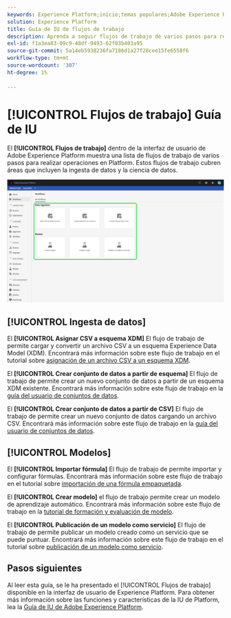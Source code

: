 ```yaml
---
keywords: Experience Platform;inicio;temas populares;Adobe Experience Platform;guía de usuario;guía de iu;guía de iu de flujos de trabajo;guía de iu de flujos de trabajo;flujos de trabajo;guía de usuario de flujos de trabajo;
solution: Experience Platform
title: Guía de IU de flujos de trabajo
description: Aprenda a seguir flujos de trabajo de varios pasos para realizar operaciones comunes en la interfaz de usuario de Adobe Experience Platform.
exl-id: f1a3ea83-09c9-48df-9493-62f03b403a95
source-git-commit: 5a14eb5938236fa7186d1a27f28cee15fe6558f6
workflow-type: tm+mt
source-wordcount: '307'
ht-degree: 1%

---
```


# [!UICONTROL Flujos de trabajo] Guía de IU

El **[!UICONTROL Flujos de trabajo]** dentro de la interfaz de usuario de Adobe Experience Platform muestra una lista de flujos de trabajo de varios pasos para realizar operaciones en Platform. Estos flujos de trabajo cubren áreas que incluyen la ingesta de datos y la ciencia de datos.

![flujos de trabajo](./images/workflows/workflows.png)

## [!UICONTROL Ingesta de datos]

El **[!UICONTROL Asignar CSV a esquema XDM]** El flujo de trabajo de permite cargar y convertir un archivo CSV a un esquema Experience Data Model (XDM). Encontrará más información sobre este flujo de trabajo en el tutorial sobre [asignación de un archivo CSV a un esquema XDM](../ingestion/tutorials/map-csv/overview.md).

El **[!UICONTROL Crear conjunto de datos a partir de esquema]** El flujo de trabajo de permite crear un nuevo conjunto de datos a partir de un esquema XDM existente. Encontrará más información sobre este flujo de trabajo en la [guía del usuario de conjuntos de datos](../catalog/datasets/user-guide.md#schema).

El **[!UICONTROL Crear conjunto de datos a partir de CSV]** El flujo de trabajo de permite crear un nuevo conjunto de datos cargando un archivo CSV. Encontrará más información sobre este flujo de trabajo en la [guía del usuario de conjuntos de datos](../catalog/datasets/user-guide.md#csv).

## [!UICONTROL Modelos]

El **[!UICONTROL Importar fórmula]** El flujo de trabajo de permite importar y configurar fórmulas. Encontrará más información sobre este flujo de trabajo en el tutorial sobre [importación de una fórmula empaquetada](../data-science-workspace/models-recipes/import-packaged-recipe-ui.md).

El **[!UICONTROL Crear modelo]** el flujo de trabajo permite crear un modelo de aprendizaje automático. Encontrará más información sobre este flujo de trabajo en la [tutorial de formación y evaluación de modelo](../data-science-workspace/models-recipes/train-evaluate-model-ui.md).

El **[!UICONTROL Publicación de un modelo como servicio]** El flujo de trabajo de permite publicar un modelo creado como un servicio que se puede puntuar. Encontrará más información sobre este flujo de trabajo en el tutorial sobre [publicación de un modelo como servicio](../data-science-workspace/models-recipes/publish-model-service-ui.md).

## Pasos siguientes

Al leer esta guía, se le ha presentado el [!UICONTROL Flujos de trabajo] disponible en la interfaz de usuario de Experience Platform. Para obtener más información sobre las funciones y características de la IU de Platform, lea la [Guía de IU de Adobe Experience Platform](ui-guide.md).

